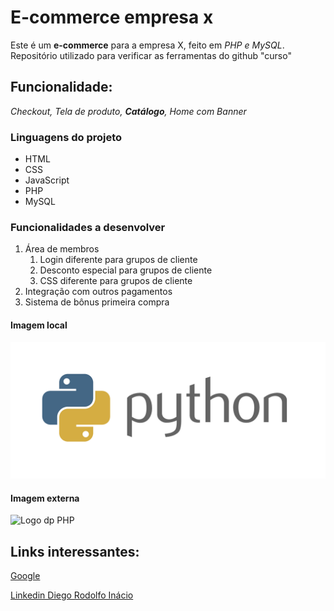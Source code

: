 # E-commerce empresa x

Este é um **e-commerce** para a empresa X, feito em _PHP e MySQL_.
Repositório utilizado para verificar as ferramentas do github "curso"

## Funcionalidade:

_Checkout, Tela de produto, **Catálogo**, Home com Banner_

### Linguagens do projeto

* HTML
* CSS
* JavaScript
* PHP
* MySQL

### Funcionalidades a desenvolver

1. Área de membros
   1. Login diferente para grupos de cliente 
   2. Desconto especial para grupos de cliente 
   3. CSS diferente para grupos de cliente
2. Integração com outros pagamentos
3. Sistema de bônus primeira compra

#### Imagem local

![Logo do Python](img/python.png)

#### Imagem externa

![Logo dp PHP](https://w7.pngwing.com/pngs/866/528/png-transparent-php-web-development-perl-logo-php-logo-cdr-text-trademark-thumbnail.png)

## Links interessantes:

[Google](https://www.google.com)

[Linkedin Diego Rodolfo Inácio](https://www.linkedin.com/in/diego-rodolfo-in%C3%A1cio-0769641b3/)
 


